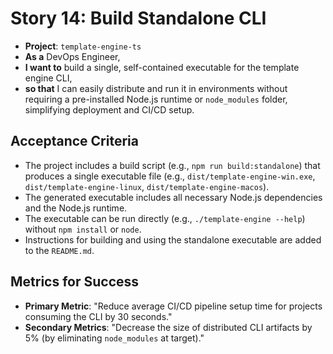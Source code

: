 # Story 14: Build Standalone CLI

- **Project**: `template-engine-ts`
- **As a** DevOps Engineer,
- **I want to** build a single, self-contained executable for the template engine CLI,
- **so that** I can easily distribute and run it in environments without requiring a pre-installed Node.js runtime or `node_modules` folder, simplifying deployment and CI/CD setup.

## Acceptance Criteria

-   The project includes a build script (e.g., `npm run build:standalone`) that produces a single executable file (e.g., `dist/template-engine-win.exe`, `dist/template-engine-linux`, `dist/template-engine-macos`).
-   The generated executable includes all necessary Node.js dependencies and the Node.js runtime.
-   The executable can be run directly (e.g., `./template-engine --help`) without `npm install` or `node`.
-   Instructions for building and using the standalone executable are added to the `README.md`.

## Metrics for Success

- **Primary Metric**: "Reduce average CI/CD pipeline setup time for projects consuming the CLI by 30 seconds."
- **Secondary Metrics**: "Decrease the size of distributed CLI artifacts by 5% (by eliminating `node_modules` at target)."
